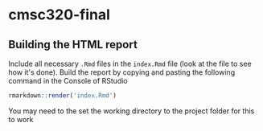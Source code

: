 # cmsc320-final


## Building the HTML report

Include all necessary `.Rmd` files in the `index.Rmd` file (look at the file to see how it's done). Build the report by copying and pasting the following command in the Console of RStudio

```r
rmarkdown::render('index.Rmd')
```

You may need to the set the working directory to the project folder for this to work
